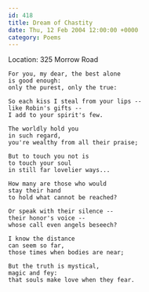```yaml
---
id: 418
title: Dream of Chastity
date: Thu, 12 Feb 2004 12:00:00 +0000
category: Poems
---
```


Location: 325 Morrow Road

    For you, my dear, the best alone  
    is good enough:  
    only the purest, only the true:

    So each kiss I steal from your lips --  
    like Robin's gifts --  
    I add to your spirit's few.

    The worldly hold you  
    in such regard,  
    you're wealthy from all their praise;

    But to touch you not is  
    to touch your soul  
    in still far lovelier ways...

    How many are those who would  
    stay their hand  
    to hold what cannot be reached?

    Or speak with their silence --  
    their honor's voice --  
    whose call even angels beseech?

    I know the distance  
    can seem so far,  
    those times when bodies are near;

    But the truth is mystical,  
    magic and fey:  
    that souls make love when they fear.


